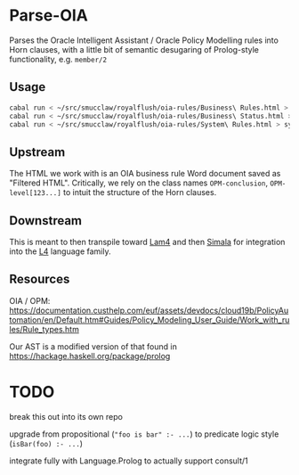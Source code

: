 # Parse-OIA

Parses the Oracle Intelligent Assistant / Oracle Policy Modelling rules into Horn clauses, with a little bit of semantic desugaring of Prolog-style functionality, e.g. `member/2`


## Usage

``` bash
cabal run < ~/src/smucclaw/royalflush/oia-rules/Business\ Rules.html > business-rules.hs
cabal run < ~/src/smucclaw/royalflush/oia-rules/Business\ Status.html > business-status.hs
cabal run < ~/src/smucclaw/royalflush/oia-rules/System\ Rules.html > system-rules.hs
```

## Upstream

The HTML we work with is an OIA business rule Word document saved as
"Filtered HTML". Critically, we rely on the class names
`OPM-conclusion`, `OPM-level[123...]` to intuit the structure of the
Horn clauses.

## Downstream

This is meant to then transpile toward
[Lam4](https://github.com/smucclaw/lam4) and then
[Simala](https://github.com/smucclaw/simala) for integration into the
[L4](https://github.com/smucclaw/dsl/) language family.

## Resources

OIA / OPM: https://documentation.custhelp.com/euf/assets/devdocs/cloud19b/PolicyAutomation/en/Default.htm#Guides/Policy_Modeling_User_Guide/Work_with_rules/Rule_types.htm

Our AST is a modified version of that found in https://hackage.haskell.org/package/prolog

# TODO

break this out into its own repo

upgrade from propositional (`"foo is bar" :- ...`) to predicate logic style (`isBar(foo) :- ...`)

integrate fully with Language.Prolog to actually support consult/1

